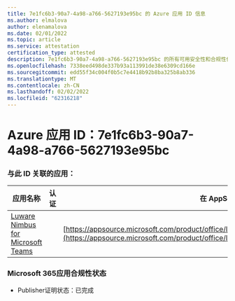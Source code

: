 ```yaml
---
title: 7e1fc6b3-90a7-4a98-a766-5627193e95bc 的 Azure 应用 ID 信息
ms.author: elmalova
author: elenamalova
ms.date: 02/01/2022
ms.topic: article
ms.service: attestation
certification_type: attested
description: 7e1fc6b3-90a7-4a98-a766-5627193e95bc 的所有可用安全性和合规性信息。
ms.openlocfilehash: 7338eed498de337b93a113991de38e6309cd166e
ms.sourcegitcommit: edd55f34c004f0b5c7e4418b92b8ba325b8ab336
ms.translationtype: MT
ms.contentlocale: zh-CN
ms.lasthandoff: 02/02/2022
ms.locfileid: "62316218"
---
```

# <a name="azure-app-id-7e1fc6b3-90a7-4a98-a766-5627193e95bc"></a>Azure 应用 ID：7e1fc6b3-90a7-4a98-a766-5627193e95bc


### <a name="apps-associated-with-this-id"></a>与此 ID 关联的应用：
| **应用名称** | **认证** | **在 AppSource 中查看** |
|--------------|---------------|-----------------------|
| [Luware Nimbus for Microsoft Teams](https://docs.microsoft.com/microsoft-365-app-certification/forward/luwareagzurich.advanced_routing_azure_marketplace) |  | [https://appsource.microsoft.com/product/office/luwareagzurich.advanced_routing_azure_marketplace](https://appsource.microsoft.com/product/office/luwareagzurich.advanced_routing_azure_marketplace) |

### <a name="microsoft-365-app-compliance-status"></a>Microsoft 365应用合规性状态
- Publisher证明状态：已完成
